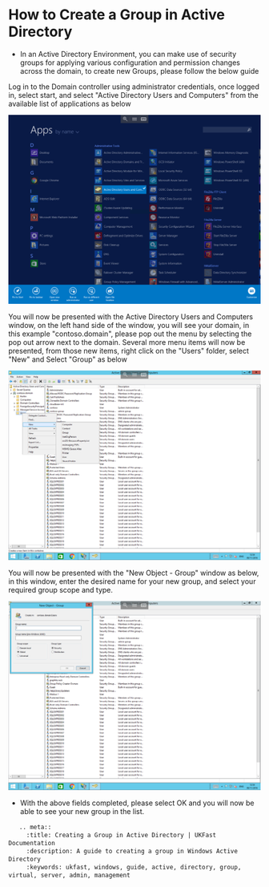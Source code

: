 # How to Create a Group in Active Directory

* In an Active Directory Environment, you can make use of security groups for applying various configuration and permission changes across the domain, to create new Groups, please follow the below guide


Log in to the Domain controller using administrator credentials, once logged in, select start, and select "Active Directory Users and Computers" from the available list of applications as below

![AD Users and Computers](files/newgroup/adusersandcomputers.PNG)

You will now be presented with the Active Directory Users and Computers window, on the left hand side of the window, you will see your domain, in this example "contoso.domain", please pop out the menu by selecting the pop out arrow next to the domain.
Several more menu items will now be presented, from those new items, right click on the "Users" folder, select "New" and Select "Group" as below

![New Group](files/newgroup/newgroup.png)

You will now be presented with the "New Object - Group" window as below, in this window, enter the desired name for your new group, and select your required group scope and type.

![Group Name](files/newgroup/newgroupname.png)

* With the above fields completed, please select OK and you will now be able to see your new group in the list.

```eval_rst
   .. meta::
     :title: Creating a Group in Active Directory | UKFast Documentation
     :description: A guide to creating a group in Windows Active Directory
     :keywords: ukfast, windows, guide, active, directory, group, virtual, server, admin, management
